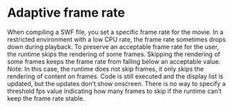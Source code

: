 # Adaptive frame rate

When compiling a SWF file, you set a specific frame rate for the movie. In a
restricted environment with a low CPU rate, the frame rate sometimes drops down
during playback. To preserve an acceptable frame rate for the user, the runtime
skips the rendering of some frames. Skipping the rendering of some frames keeps
the frame rate from falling below an acceptable value. Note: In this case, the
runtime does not skip frames, it only skips the rendering of content on frames.
Code is still executed and the display list is updated, but the updates don’t
show onscreen. There is no way to specify a threshold fps value indicating how
many frames to skip if the runtime can’t keep the frame rate stable.

